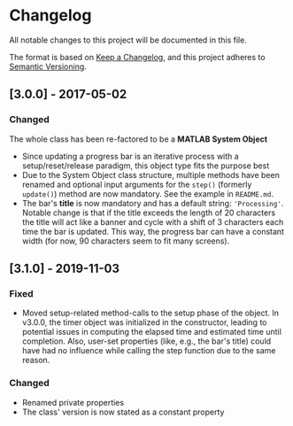 # Changelog
All notable changes to this project will be documented in this file.

The format is based on [Keep a Changelog](https://keepachangelog.com/en/1.0.0/),
and this project adheres to [Semantic Versioning](https://semver.org/spec/v2.0.0.html).

## [3.0.0] - 2017-05-02
### Changed
The whole class has been re-factored to be a **MATLAB System Object**
- Since updating a progress bar is an iterative process with a setup/reset/release paradigm, this object type fits the purpose best
- Due to the System Object class structure, multiple methods have been renamed and optional input arguments for the `step()` (formerly `update()`) method are now mandatory. See the example in `README.md`.
- The bar's **title** is now mandatory and has a default string: `'Processing'`. Notable change is that if the title exceeds the length of 20 characters the title will act like a banner and cycle with a shift of 3 characters each time the bar is updated. This way, the progress bar can have a constant width (for now, 90 characters seem to fit many screens).

## [3.1.0] - 2019-11-03
### Fixed
- Moved setup-related method-calls to the setup phase of the object. In v3.0.0, the timer object was initialized in the constructor, leading to potential issues in computing the elapsed time and estimated time until completion. Also, user-set properties (like, e.g., the bar's title) could have had no influence while calling the step function due to the same reason.

### Changed
- Renamed private properties
- The class' version is now stated as a constant property
